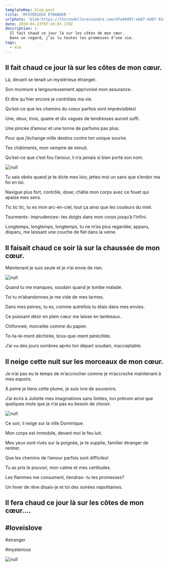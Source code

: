 ```yaml
---
templateKey: blog-post
title: 'MYSTÉRIEUX ÉTRANGER '
urlphoto: 'blob:https://lhirondellereviendra.com/dfe49d97-eb87-4d87-9243-51474d974a87'
date: 2019-04-23T07:43:07.178Z
description: |-
  Il fait chaud ce jour là sur les côtes de mon cœur.
  Dans un regard, j’ai lu toutes les promesses d’une vie.
tags:
  - Vie
---
```

## Il fait chaud ce jour là sur les côtes de mon cœur.

Là, devant se tenait un mystérieux étranger.

Son murmure a langoureusement apprivoisé mon assurance.

Et dire qu’hier encore je contrôlais ma vie. 

Qu’est-ce que les chemins du coeur parfois sont imprévisibles! 

Une, deux, trois, quatre et dix vagues de tendresses auront suffi. 

Une pincée d’amour et une tonne de parfums pas plus.

Pour que j’échange mille destins contre ton unique sourire.

Tes châtiments, mon vempire de minuit.

Qu’est-ce que c’est fou l’amour, il n’a jamais si bien porté son nom. 

![null](/img/11c3c6aa-0be7-4d1c-bbb5-755bab7616d4.png)

Tu sais obéis quand je te dicte mes lois; jettes moi un sans que s’endor ma foi en toi.

Navigue plus fort, contrôle, dose; châtie mon corps avec ce fouet qui apaise mes sens.

Tic tic tic, tu es mon arc-en-ciel, tout ça ainsi que les couleurs du miel.

Tourments- imprudences- tes doigts dans mon corps jusqu’à l’infini.

Longtemps, longtemps, longtemps, tu ne m’as plus regardée; apparu, disparu, me laissant une couche de fiel dans la veine.

## Il faisait chaud ce soir là sur la chaussée de mon cœur.

Maintenant je suis seule et je n’ai envie de rien. 

![null](/img/50554466_236645003929504_8709807348274692096_n.jpg)

Quand tu me manques, soudain quand je tombe malade.

Toi tu m’abandonnes je me vide de mes larmes.

Dans mes peines, tu es, comme autrefois tu étais dans mes envies.

Ce puissant désir en plein cœur me laisse en lambeaux.

Chifonneé, morcelée comme du papier.

To-ta-le-ment déchirée, brus-que-ment péréclitée.

J’ai vu des jours sombres après ton départ soudain, inacceptable.

## Il neige cette nuit sur les morceaux de mon cœur.

Je n’ai pas eu le temps de m’accrocher comme je m’accroche maintenant à mes espoirs.

À peine je tiens cette plume, je suis ivre de souvenirs.

J’ai écris à Juliette  mes imaginations sans limites, ton prénom ainsi que quelques mots que je n’ai pas eu besoin de choisir.

![null](/img/3714be74-bcd7-4a53-bf4b-009d8d40b64e.png)

Ce soir, il neige sur la ville Dominique.

Mon corps est immobile, devant moi le feu luit.

Mes yeux sont rivés sur la poignée, je te supplie, familier étranger de rentrer.

Que les chemins de l’amour parfois sont difficiles!

Tu as pris le pouvoir, mon calme et mes certitudes.

Les flammes me consument, tiendras- tu tes promesses?

 Un hiver de rêve disais-je et toi des soirées napolitaines.

## Il fera chaud ce jour là sur les côtes de mon cœur....

## \#loveislove

\#stranger

\#mysterious

![null](/img/bd890450-fa73-47f1-9851-7f3ad0ffb1e9.png)
